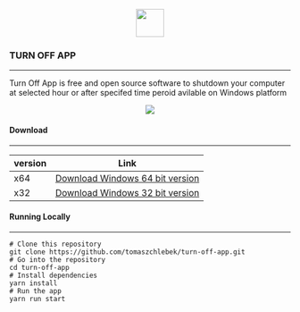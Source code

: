 

<p align="center">
<img src="https://raw.githubusercontent.com/tomaszchlebek/turn-off-app/gh-pages/img/icoico.png" width="50"  height="50"/> 
</p>

### **TURN OFF APP**
___
Turn Off App is free and open source software to shutdown your computer at selected hour or after specifed time peroid avilable on Windows platform

<p align="center">
  <img src="https://tomaszchlebek.github.io/turn-off-app/img/appForGithub.png" />
</p>


#### **Download**
___

| version | Link|
| ------ | ----------- |
| x64 | [Download Windows 64 bit version ](https://www.dropbox.com/s/yym5zu2e8rah2t7/TurnOffAppSetup_x64.exe?dl=1) |
| x32 |[Download Windows 32 bit version](https://www.dropbox.com/s/ioklvw66hp9b1dn/TurnOffAppSetup_x32.exe?dl=1) |


####  **Running Locally**
___

    # Clone this repository
    git clone https://github.com/tomaszchlebek/turn-off-app.git
    # Go into the repository
    cd turn-off-app
    # Install dependencies
    yarn install
    # Run the app
    yarn run start
